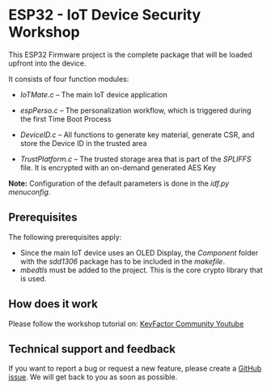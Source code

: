 # ESP32 -  IoT Device Security Workshop
This ESP32 Firmware project is the complete package that will be loaded upfront into the device. 

It consists of four function modules: 
* _IoTMate.c_ – The main IoT device application 

* _espPerso.c_ – The personalization workflow, which is triggered during the first Time Boot Process 

* _DeviceID.c_ – All functions to generate key material, generate CSR, and store the Device ID in the trusted area

* _TrustPlatform.c_ – The trusted storage area that is part of the _SPLIFFS_ file. It is encrypted with an on-demand generated AES Key 

**Note:** Configuration of the default parameters is done in the _idf.py menuconfig_. 

## Prerequisites
The following prerequisites apply: 
* Since the main IoT device uses an OLED Display, the _Component_ folder with the _sdd1306_ package has to be included in the _makefile_. 
* _mbedtls_ must be added to the project. This is the core crypto library that is used. 
 
## How does it work
Please follow the workshop tutorial on: [KeyFactor Community Youtube](https://www.youtube.com/@KeyfactorCommunity)

## Technical support and feedback
If you want to report a bug or request a new feature, please create a [GitHub issue](../../issues/new). We will get back to you as soon as possible.
